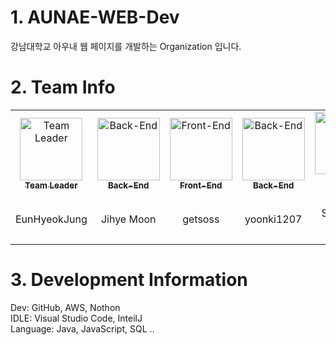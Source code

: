 # 1. AUNAE-WEB-Dev 
강남대학교 아우내 웹 페이지를 개발하는 Organization 입니다.

# 2. Team Info
<center>
	<table>
		<tbody>
			<tr>
				<td align="center"><a href="https://github.com/EunHyeokJung"><img src="https://avatars.githubusercontent.com/u/69712631?v=4" width="100px;" alt="Team Leader"/><br /><sub><b>Team Leader</b></sub><br /></a><br><p>EunHyeokJung</p></td>
				<td align="center"><a href="https://github.com/Dev-JihyeMoon"><img src="https://avatars2.githubusercontent.com/u/67064571?v=4?s=100" width="100px;" alt="Back-End"/><br /><sub><b>Back-End</b></sub><br /></a><br><p>Jihye Moon</p></td>
				<td align="center"><a href="https://github.com/getsoss"><img src="https://avatars.githubusercontent.com/u/117377350?v=4" width="100px;" alt="Front-End"/><br /><sub><b>Front-End</b></sub><br /></a><br><p>getsoss</p></td>
				<td align="center"><a href="https://github.com/yoonki1207"><img src="https://avatars.githubusercontent.com/u/17930226?v=4" width="100px;" alt="Back-End"/><br /><sub><b>Back-End</b></sub><br /></a><br><p>yoonki1207</p></td>
				<td align="center"><a href="https://github.com/zkdl2727"><img src="https://avatars.githubusercontent.com/u/17930226?v=4" width="100px;" alt="Back-End"/><br /><sub><b>Back-End</b></sub><br /></a><br><p>Seong-Su Kim</p></td>
			</tr>
		</tbody>
	</table>
</center>

<!-- markdownlint-restore -->
<!-- prettier-ignore-end -->

<!-- ALL-CONTRIBUTORS-LIST:END -->

# 3. Development Information
Dev: GitHub, AWS, Nothon   
IDLE: Visual Studio Code, InteilJ   
Language: Java, JavaScript, SQL ..    
